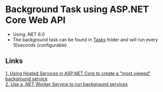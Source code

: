 # Background Task using ASP.NET Core Web API
* Using .NET 6.0
* The background task can be found in [Tasks](Tasks/) folder and will run every 10seconds (configurable)

## Links
[1. Using Hosted Services in ASP.NET Core to create a "most viewed" background service]((https://www.roundthecode.com/dotnet-tutorials/hosted-services-asp-net-core-create-a-most-viewed-background-service))<br>
[2. Use a .NET Worker Service to run background services](https://www.roundthecode.com/dotnet-tutorials/use-dotnet-worker-service-run-background-services)